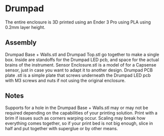 # Drumpad

The entire enclosure is 3D printed using an Ender 3 Pro using PLA using 0.2mm layer height.

## Assembly

Drumpad Base + Walls.stl and Drumpad Top.stl go together to make a single box. Inside are standoffs for the Drumpad LED pcb, and space for the actual brains of the instrument. Sensor Enclosure.stl is a model of for a Capsense sensor, just in case you want to adapt it to another design. Drumpad PCB plate .stl is a simple plate that screws underneath the Drumpad LED pcb with M3 screws and nuts if not using the original enclosure.

## Notes
Supports for a hole in the Drumpad Base + Walls.stl may or may not be required depending on the capabilities of your printing solution. Print with a brim if issues such as corners warping occur. Scaling may break how everything comes together, so if your print bed is not big enough, slice in half and put together with superglue or by other means.
